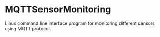 # MQTTSensorMonitoring

Linux command line interface program for monitoring different sensors using MQTT protocol.
